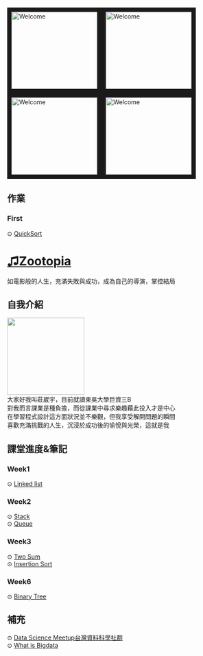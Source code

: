 <img src="https://3.bp.blogspot.com/-W5A0GeF33ow/WKUMpYL4j3I/AAAAAAAF9WM/st8cl1ViS-ckg-Y5O6kLLaadptVVN7tAQCLcB/s1600/AS002342_02.gif" 
alt="Welcome" width="200" height="180" border="10" /><img src="https://3.bp.blogspot.com/-W5A0GeF33ow/WKUMpYL4j3I/AAAAAAAF9WM/st8cl1ViS-ckg-Y5O6kLLaadptVVN7tAQCLcB/s1600/AS002342_02.gif" 
alt="Welcome" width="200" height="180" border="10" /><img src="https://3.bp.blogspot.com/-W5A0GeF33ow/WKUMpYL4j3I/AAAAAAAF9WM/st8cl1ViS-ckg-Y5O6kLLaadptVVN7tAQCLcB/s1600/AS002342_02.gif" 
alt="Welcome" width="200" height="180" border="10" /><img src="https://3.bp.blogspot.com/-W5A0GeF33ow/WKUMpYL4j3I/AAAAAAAF9WM/st8cl1ViS-ckg-Y5O6kLLaadptVVN7tAQCLcB/s1600/AS002342_02.gif" 
alt="Welcome" width="200" height="180" border="10" />
## **作業**
### **First**
⊙ [QuickSort](https://github.com/C-WeiYu/WeiYu/tree/master/HomeWork/HW1)</br>

  # [♫Zootopia](https://www.youtube.com/watch?v=QoXPVSSHzs8)</br>
  如電影般的人生，充滿失敗與成功，成為自己的導演，掌控結局
  
## 自我介紹   </br>
<img src="https://github.com/C-WeiYu/WeiYu/blob/master/S__146874373.jpg" width="180" height="180"></br>
大家好我叫莊崴宇，目前就讀東吳大學巨資三B</br>
對我而言課業是種負擔，而從課業中尋求樂趣藉此投入才是中心</br>
在學習程式設計這方面狀況並不樂觀，但我享受解開問題的瞬間</br>
喜歡充滿挑戰的人生，沉浸於成功後的愉悅與光榮，這就是我</br>

## **課堂進度&筆記**
### **Week1**
⊙ [Linked list](https://github.com/C-WeiYu/WeiYu/blob/master/Leetcode/class/707.Linked%20List.py)</br>
### **Week2**
⊙ [Stack](https://github.com/C-WeiYu/WeiYu/blob/master/Leetcode/class/155.Min%20Stack.py)</br>
⊙ [Queue](https://github.com/C-WeiYu/WeiYu/blob/master/Leetcode/class/232.%20Implement%20Queue%20using%20Stacks.py)</br>
### **Week3**
⊙ [Two Sum](https://github.com/C-WeiYu/WeiYu/blob/master/Leetcode/practice/1.Two%20Sum.py)</br>
⊙ [Insertion Sort]()</br>
### **Week6**
⊙ [Binary Tree](https://github.com/C-WeiYu/WeiYu/blob/master/Leetcode/class/965.Univalued%20Binary%20Tree.py)</br>
## **補充**
⊙ [Data Science Meetup台灣資料科學社群](https://www.facebook.com/groups/1356636874425968/)</br>
⊙ [What is Bigdata](https://www.managertoday.com.tw/articles/view/52306)</br>

